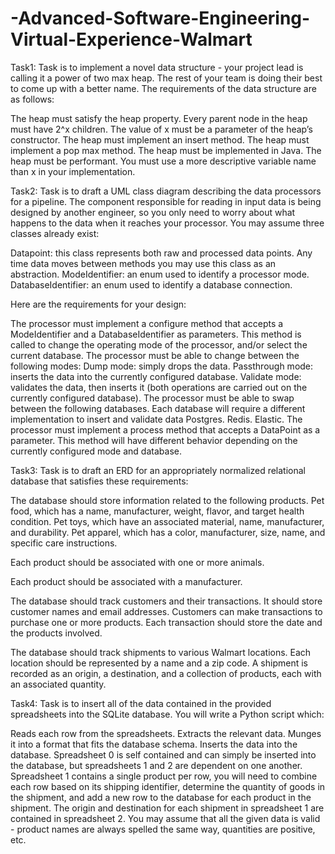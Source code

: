 # -Advanced-Software-Engineering-Virtual-Experience-Walmart
Task1:
Task is to implement a novel data structure - your project lead is calling it a power of two max heap. The rest of your team is doing their best to come up with a better name. The requirements of the data structure are as follows:

The heap must satisfy the heap property.
Every parent node in the heap must have 2^x children.
The value of x must be a parameter of the heap’s constructor.
The heap must implement an insert method.
The heap must implement a pop max method.
The heap must be implemented in Java.
The heap must be performant.
You must use a more descriptive variable name than x in your implementation.

Task2:
Task is to draft a UML class diagram describing the data processors for a pipeline. The component responsible for reading in input data is being designed by another engineer, so you only need to worry about what happens to the data when it reaches your processor. You may assume three classes already exist:

Datapoint: this class represents both raw and processed data points. Any time data moves between methods you may use this class as an abstraction.
ModeIdentifier: an enum used to identify a processor mode.
DatabaseIdentifier: an enum used to identify a database connection.

Here are the requirements for your design:

The processor must implement a configure method that accepts a ModeIdentifier and a DatabaseIdentifier as parameters.
This method is called to change the operating mode of the processor, and/or select the current database.
The processor must be able to change between the following modes:
Dump mode: simply drops the data.
Passthrough mode: inserts the data into the currently configured database.
Validate mode: validates the data, then inserts it (both operations are carried out on the currently configured database).
The processor must be able to swap between the following databases. Each database will require a different implementation to insert and validate data
Postgres.
Redis.
Elastic.
The processor must implement a process method that accepts a DataPoint as a parameter.
This method will have different behavior depending on the currently configured mode and database.

Task3:
Task is to draft an ERD for an appropriately normalized relational database that satisfies these requirements:

The database should store information related to the following products.
Pet food, which has a name, manufacturer, weight, flavor, and target health condition.
Pet toys, which have an associated material, name, manufacturer, and durability.
Pet apparel, which has a color, manufacturer, size, name, and specific care instructions.
 
Each product should be associated with one or more animals.
 
Each product should be associated with a manufacturer.
 
The database should track customers and their transactions.
It should store customer names and email addresses.
Customers can make transactions to purchase one or more products.
Each transaction should store the date and the products involved.
 
The database should track shipments to various Walmart locations.
Each location should be represented by a name and a zip code.
A shipment is recorded as an origin, a destination, and a collection of products, each with an associated quantity.

Task4:
Task is to insert all of the data contained in the provided spreadsheets into the SQLite database. You will write a Python script which:

Reads each row from the spreadsheets.
Extracts the relevant data.
Munges it into a format that fits the database schema.
Inserts the data into the database.
Spreadsheet 0 is self contained and can simply be inserted into the database, but spreadsheets 1 and 2 are dependent on one another. Spreadsheet 1 contains a single product per row, you will need to combine each row based on its shipping identifier, determine the quantity of goods in the shipment, and add a new row to the database for each product in the shipment. The origin and destination for each shipment in spreadsheet 1 are contained in spreadsheet 2. You may assume that all the given data is valid - product names are always spelled the same way, quantities are positive, etc. 
 
